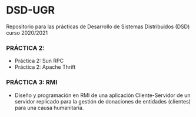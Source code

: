 # DSD-UGR
Repositorio para las prácticas de Desarrollo de Sistemas Distribuidos (DSD) curso 2020/2021

### PRÁCTICA 2:
- Práctica 2: Sun RPC
- Práctica 2: Apache Thrift

### PRÁCTICA 3: RMI
- Diseño y programación en RMI de una aplicación Cliente-Servidor de un servidor replicado para la gestión de donaciones de entidades (clientes) para una causa humanitaria.
